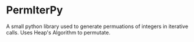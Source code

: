 # PermIterPy
A small python library used to generate permuations of integers in iterative calls. Uses Heap's Algorithm to permutate.
